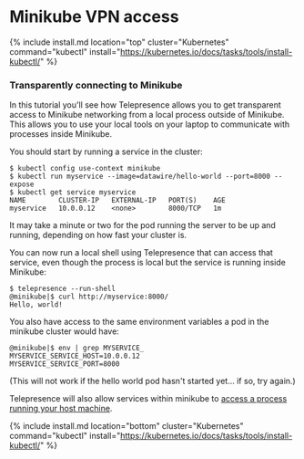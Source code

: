 # Minikube VPN access

{% include install.md location="top" cluster="Kubernetes" command="kubectl" install="https://kubernetes.io/docs/tasks/tools/install-kubectl/" %}

### Transparently connecting to Minikube

In this tutorial you'll see how Telepresence allows you to get transparent access to Minikube networking from a local process outside of Minikube.
This allows you to use your local tools on your laptop to communicate with processes inside Minikube.

You should start by running a service in the cluster:

```console
$ kubectl config use-context minikube
$ kubectl run myservice --image=datawire/hello-world --port=8000 --expose
$ kubectl get service myservice
NAME        CLUSTER-IP   EXTERNAL-IP   PORT(S)    AGE
myservice   10.0.0.12    <none>        8000/TCP   1m
```

It may take a minute or two for the pod running the server to be up and running, depending on how fast your cluster is.

You can now run a local shell using Telepresence that can access that service, even though the process is local but the service is running inside Minikube:

```console
$ telepresence --run-shell
@minikube|$ curl http://myservice:8000/
Hello, world!
```

You also have access to the same environment variables a pod in the minikube cluster would have:

```console
@minikube|$ env | grep MYSERVICE_
MYSERVICE_SERVICE_HOST=10.0.0.12
MYSERVICE_SERVICE_PORT=8000
```

(This will not work if the hello world pod hasn't started yet... if so, try again.)

Telepresence will also allow services within minikube to [access a process running your host machine](kubernetes-rapid.html).

{% include install.md location="bottom" cluster="Kubernetes" command="kubectl" install="https://kubernetes.io/docs/tasks/tools/install-kubectl/" %}
